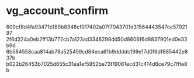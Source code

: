 vg_account_confirm
==================
609cf8d4fa93471b189b8348cf917402a07f7043701d31564443547ce5792197
2f6d324a0eb2ff13b772cb7a123ad3348298dd50d8606f6d8837901ed0e33b9d
6b564558caa814ab78a525459cd84eca61b9ddddc199e17d0f6df685442e837b
b022b26453b7025d655c31ea1ef5952be73f19061ecd31c414d6ce79c7fffe8b
